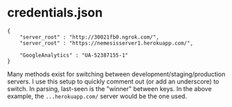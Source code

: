 # credentials.json


    {
        "server_root" : "http://30021fb0.ngrok.com/",
        "server_root" : "https://nemesisserver1.herokuapp.com/",

        "GoogleAnalytics" : "UA-52387155-1"
    }

Many methods exist for switching between development/staging/production servers. I use this setup to quickly comment out (or add an underscore) to switch. In parsing, last-seen is the "winner" between keys. In the above example, the `...herokuapp.com/` server would be the one used.

